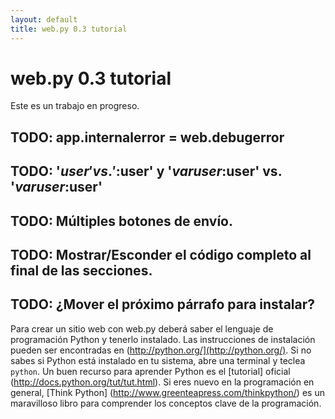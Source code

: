 ```yaml
---
layout: default
title: web.py 0.3 tutorial
---
```


# web.py 0.3 tutorial

Este es un trabajo en progreso.

## TODO: app.internalerror = web.debugerror

## TODO: '$user' vs. '$:user' y '$var user:$user' vs. '$var user:$user\'

## TODO: Múltiples botones de envío.

## TODO: Mostrar/Esconder el código completo al final de las secciones. 

## TODO: ¿Mover el próximo párrafo para instalar?

Para crear un sitio web con web.py deberá saber el lenguaje de programación Python y tenerlo instalado. Las instrucciones de instalación pueden ser encontradas en (http://python.org/](http://python.org/). Si no sabes si Python está instalado en tu sistema, abre una terminal y teclea  `python`. Un buen recurso para aprender Python  es el [tutorial] oficial (http://docs.python.org/tut/tut.html). Si eres nuevo en la programación en general, [Think Python] (http://www.greenteapress.com/thinkpython/) es un maravilloso libro para comprender los conceptos clave de la programación.
